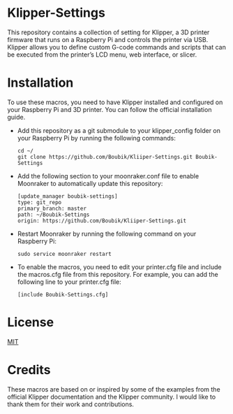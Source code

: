# Klipper-Settings
This repository contains a collection of setting for Klipper, a 3D printer firmware that runs on a Raspberry Pi and controls the printer via USB. Klipper allows you to define custom G-code commands and scripts that can be executed from the printer’s LCD menu, web interface, or slicer.

# Installation
To use these macros, you need to have Klipper installed and configured on your Raspberry Pi and 3D printer. You can follow the official installation guide.
- Add this repository as a git submodule to your klipper_config folder on your Raspberry Pi by running the following commands:
  ```terminal
  cd ~/
  git clone https://github.com/Boubik/Kliiper-Settings.git Boubik-Settings
  ```

- Add the following section to your moonraker.conf file to enable Moonraker to automatically update this repository:
  ```config
  [update_manager boubik-settings]
  type: git_repo
  primary_branch: master
  path: ~/Boubik-Settings
  origin: https://github.com/Boubik/Kliiper-Settings.git
  ```
- Restart Moonraker by running the following command on your Raspberry Pi:
  ```terminal
  sudo service moonraker restart
  ```
- To enable the macros, you need to edit your printer.cfg file and include the macros.cfg file from this repository. For example, you can add the following line to your printer.cfg file:
  ```config
  [include Boubik-Settings.cfg]
  ```

# License
[MIT](LICENSE)

# Credits
These macros are based on or inspired by some of the examples from the official Klipper documentation and the Klipper community. I would like to thank them for their work and contributions.

